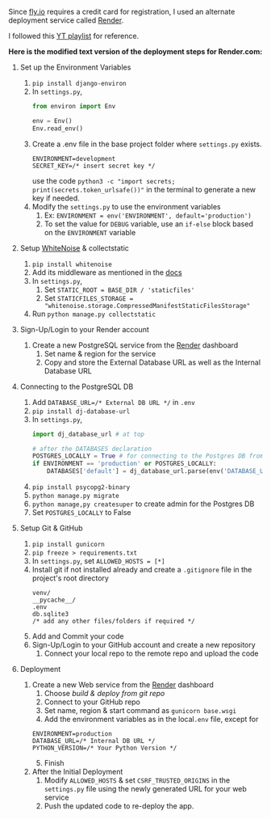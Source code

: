 Since [fly.io](https://fly.io/docs/about/billing/#payment-options) requires a credit card for registration, I used an alternate deployment service called [Render](https://www.render.com).

I followed this [YT playlist](https://www.youtube.com/playlist?list=PL5E1F5cTSTtQMmjFqso__3eSGEvw1mglc) for reference.

**Here is the modified text version of the deployment steps for Render.com:**

1. Set up the Environment Variables
   1. `pip install django-environ`
   2. In `settings.py`,
        ```py
        from environ import Env

        env = Env()
        Env.read_env()
        ```
   3. Create a .env file in the base project folder where `settings.py` exists.
        ```
        ENVIRONMENT=development
        SECRET_KEY=/* insert secret key */
        ```
        use the code `python3 -c "import secrets; print(secrets.token_urlsafe())"` in the terminal to generate a new key if needed.
    4. Modify the `settings.py` to use the environment variables
       1. Ex: `ENVIRONMENT = env('ENVIRONMENT', default='production')`
       2. To set the value for `DEBUG` variable, use an `if-else` block based on the `ENVIRONMENT` variable

2. Setup [WhiteNoise](https://whitenoise.readthedocs.io/en/latest/) & collectstatic
   1. `pip install whitenoise`
   2. Add its middleware as mentioned in the [docs](https://whitenoise.readthedocs.io/en/latest/)
   3. In `settings.py`,
      1. Set `STATIC_ROOT = BASE_DIR / 'staticfiles'`
      2. Set `STATICFILES_STORAGE = "whitenoise.storage.CompressedManifestStaticFilesStorage"`
   4. Run `python manage.py collectstatic` 

3. Sign-Up/Login to your Render account
   1. Create a new PostgreSQL service from the [Render](https://www.render.com) dashboard
      1. Set name & region for the service
      2. Copy and store the External Database URL as well as the Internal Database URL

4. Connecting to the PostgreSQL DB
   1. Add `DATABASE_URL=/* External DB URL */` in `.env`
   2. `pip install dj-database-url`
   3. In `settings.py`,
        ```py
        import dj_database_url # at top

        # after the DATABASES declaration
        POSTGRES_LOCALLY = True # for connecting to the Postgres DB from the local server
        if ENVIRONMENT == 'production' or POSTGRES_LOCALLY:
            DATABASES['default'] = dj_database_url.parse(env('DATABASE_URL'))
        ```
   4. `pip install psycopg2-binary`
   5. `python manage.py migrate`
   6. `python manage,py createsuper` to create admin for the Postgres DB
   7. Set `POSTGRES_LOCALLY` to False

5. Setup Git & GitHub
   1. `pip install gunicorn`
   2. `pip freeze > requirements.txt`
   3. In `settings.py`, set `ALLOWED_HOSTS = [*]`
   4. Install git if not installed already and create a `.gitignore` file in the project's root directory
        ```
        venv/  
        __pycache__/ 
        .env 
        db.sqlite3
        /* add any other files/folders if required */
        ```
   5. Add and Commit your code
   6. Sign-Up/Login to your GitHub account and create a new repository
      1. Connect your local repo to the remote repo and upload the code

6. Deployment
   1. Create a new Web service from the [Render](https://www.render.com) dashboard
      1. Choose *build & deploy from git repo*
      2. Connect to your GitHub repo
      3. Set name, region & start command as `gunicorn base.wsgi`
      4. Add the environment variables as in the local`.env` file, except for
        ```
        ENVIRONMENT=production
        DATABASE_URL=/* Internal DB URL */
        PYTHON_VERSION=/* Your Python Version */
        ```
      5. Finish
   2. After the Initial Deployment
      1. Modify `ALLOWED_HOSTS` & set `CSRF_TRUSTED_ORIGINS` in the `settings.py` file using the newly generated URL for your web service
      2. Push the updated code to re-deploy the app. 